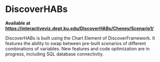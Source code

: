 # DiscoverHABs
<strong>Available at https://interactiveviz.dept.ku.edu/DiscoverHABs/Cheney/Scenario1/</strong>

DiscoverHABs is built using the Chart Element of DiscoverFramework. It features the ability to swap between pre-built scenarios of different combinations of variables. New features and code optimization are in progress, including SQL database connectivity.
